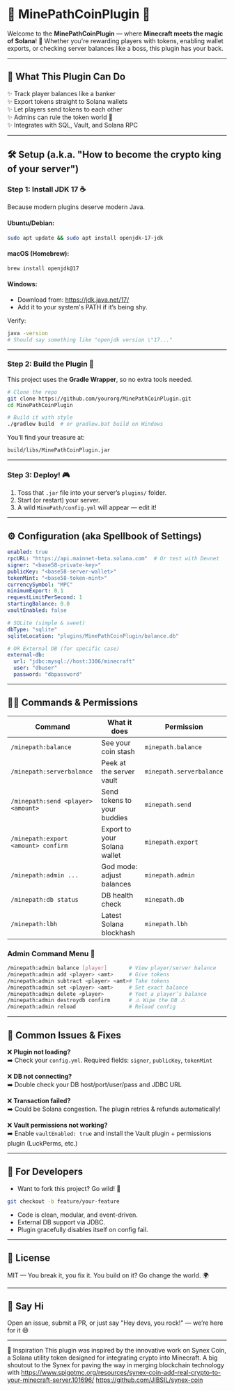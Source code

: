 # 🌟 MinePathCoinPlugin 🌟

Welcome to the **MinePathCoinPlugin** — where **Minecraft meets the magic of Solana**! 💸 Whether you're rewarding players with tokens, enabling wallet exports, or checking server balances like a boss, this plugin has your back.

---

## 🚀 What This Plugin Can Do

✨ Track player balances like a banker  
✨ Export tokens straight to Solana wallets  
✨ Let players send tokens to each other  
✨ Admins can rule the token world 🏰  
✨ Integrates with SQL, Vault, and Solana RPC

---

## 🛠️ Setup (a.k.a. "How to become the crypto king of your server")

### Step 1: Install JDK 17 ☕
Because modern plugins deserve modern Java.

#### Ubuntu/Debian:
```bash
sudo apt update && sudo apt install openjdk-17-jdk
```

#### macOS (Homebrew):
```bash
brew install openjdk@17
```

#### Windows:
- Download from: https://jdk.java.net/17/
- Add it to your system's PATH if it’s being shy.

Verify:
```bash
java -version
# Should say something like "openjdk version \"17..."
```

---

### Step 2: Build the Plugin 🧱

This project uses the **Gradle Wrapper**, so no extra tools needed.

```bash
# Clone the repo
git clone https://github.com/yourorg/MinePathCoinPlugin.git
cd MinePathCoinPlugin

# Build it with style
./gradlew build  # or gradlew.bat build on Windows
```

You’ll find your treasure at:
```bash
build/libs/MinePathCoinPlugin.jar
```

---

### Step 3: Deploy! 🎮
1. Toss that `.jar` file into your server’s `plugins/` folder.
2. Start (or restart) your server.
3. A wild `MinePath/config.yml` will appear — edit it!

---

## ⚙️ Configuration (aka Spellbook of Settings)

```yaml
enabled: true
rpcURL: "https://api.mainnet-beta.solana.com"  # Or test with Devnet
signer: "<base58-private-key>"
publicKey: "<base58-server-wallet>"
tokenMint: "<base58-token-mint>"
currencySymbol: "MPC"
minimumExport: 0.1
requestLimitPerSecond: 1
startingBalance: 0.0
vaultEnabled: false

# SQLite (simple & sweet)
dbType: "sqlite"
sqliteLocation: "plugins/MinePathCoinPlugin/balance.db"

# OR External DB (for specific case)
external-db:
  url: "jdbc:mysql://host:3306/minecraft"
  user: "dbuser"
  password: "dbpassword"
```

---

## 🧙‍♂️ Commands & Permissions

| Command | What it does | Permission |
|--------|---------------|------------|
| `/minepath:balance` | See your coin stash | `minepath.balance` |
| `/minepath:serverbalance` | Peek at the server vault | `minepath.serverbalance` |
| `/minepath:send <player> <amount>` | Send tokens to your buddies | `minepath.send` |
| `/minepath:export <amount> confirm` | Export to your Solana wallet | `minepath.export` |
| `/minepath:admin ...` | God mode: adjust balances | `minepath.admin` |
| `/minepath:db status` | DB health check | `minepath.db` |
| `/minepath:lbh` | Latest Solana blockhash | `minepath.lbh` |

### Admin Command Menu 📜

```bash
/minepath:admin balance [player]       # View player/server balance
/minepath:admin add <player> <amt>     # Give tokens
/minepath:admin subtract <player> <amt># Take tokens
/minepath:admin set <player> <amt>     # Set exact balance
/minepath:admin delete <player>        # Yeet a player’s balance
/minepath:admin destroydb confirm      # ⚠️ Wipe the DB ⚠️
/minepath:admin reload                 # Reload config
```

---

## 🧨 Common Issues & Fixes

❌ **Plugin not loading?**  
➡️ Check your `config.yml`. Required fields: `signer`, `publicKey`, `tokenMint`

❌ **DB not connecting?**  
➡️ Double check your DB host/port/user/pass and JDBC URL

❌ **Transaction failed?**  
➡️ Could be Solana congestion. The plugin retries & refunds automatically!

❌ **Vault permissions not working?**  
➡️ Enable `vaultEnabled: true` and install the Vault plugin + permissions plugin (LuckPerms, etc.)

---

## 🧪 For Developers
- Want to fork this project? Go wild! 🎨
```bash
git checkout -b feature/your-feature
```
- Code is clean, modular, and event-driven.
- External DB support via JDBC.
- Plugin gracefully disables itself on config fail.

---

## 📜 License
MIT — You break it, you fix it. You build on it? Go change the world. 🌍

---

## 💬 Say Hi
Open an issue, submit a PR, or just say "Hey devs, you rock!" — we’re here for it 😄

---

🧠 Inspiration
This plugin was inspired by the innovative work on Synex Coin, a Solana utility token designed for integrating crypto into Minecraft. A big shoutout to the Synex for paving the way in merging blockchain technology with
https://www.spigotmc.org/resources/synex-coin-add-real-crypto-to-your-minecraft-server.101696/
https://github.com/JIBSIL/synex-coin
